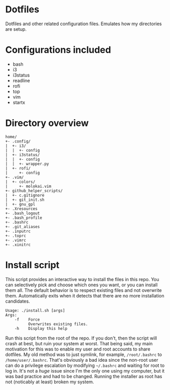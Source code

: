 # Dotfiles
Dotfiles and other related configuration files.
Emulates how my directories are setup.

# Configurations included
* bash
* i3
* i3status
* readline
* rofi
* top
* vim
* startx

# Directory overview

    home/
    +- .config/
    |  +- i3/
    |  |  +- config
    |  +- i3status/
    |  |  +- config
    |  |  +- wrapper.py
    |  +- rofi/
    |     +- config
    +- .vim/
    |  +- colors/
    |     +- molokai.vim
    +- github_helper_scripts/
    |  +- c.gitignore
    |  +- git_init.sh
    |  +- gnu_gpl
    +- .Xresources
    +- .bash_logout
    +- .bash_profile
    +- .bashrc
    +- .git_aliases
    +- .inputrc
    +- .toprc
    +- .vimrc
    +- .xinitrc

# Install script
This script provides an interactive way to install the files in this repo.
You can selectively pick and choose which ones you want, or you can install them all.
The default behavior is to respect existing files and not overwrite them.
Automatically exits when it detects that there are no more installation candidates.

```
Usage: ./install.sh [args]
Args:
    -f    Force
          Overwrites existing files.
    -h    Display this help
```

Run this script from the root of the repo.
If you don't, then the script will crash at best, but ruin your system at worst.
That being said, my main motivation for this was to enable my user and root accounts to share dotfiles.
My old method was to just symlink, for example, `/root/.bashrc` to `/home/user/.bashrc`.
That's obviously a bad idea since the non-root user can do a privilege escalation by modifying `~/.bashrc` and waiting for root to log in.
It's not a _huge_ issue since I'm the only one using my computer, but it was bad practice and had to be changed.
Running the installer as root has not (noticably at least) broken my system.
